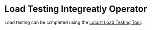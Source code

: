 # Load Testing Integreatly Operator

Load testing can be completed using the [Locust Load Testing Tool](https://github.com/integr8ly/locust-integreatly-operator/load_testing_locust.md).
